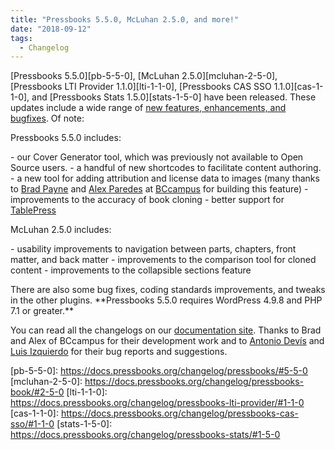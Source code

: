 ```yaml
---
title: "Pressbooks 5.5.0, McLuhan 2.5.0, and more!"
date: "2018-09-12"
tags: 
  - Changelog
---
```


[Pressbooks 5.5.0][pb-5-5-0], [McLuhan 2.5.0][mcluhan-2-5-0], [Pressbooks LTI Provider 1.1.0][lti-1-1-0], [Pressbooks CAS SSO 1.1.0][cas-1-1-0], and [Pressbooks Stats 1.5.0][stats-1-5-0] have been released. These updates include a wide range of [new features, enhancements, and bugfixes](https://github.com/orgs/pressbooks/projects/8). Of note:

Pressbooks 5.5.0 includes:

\- our Cover Generator tool, which was previously not available to Open Source users. - a handful of new shortcodes to facilitate content authoring. - a new tool for adding attribution and license data to images (many thanks to [Brad Payne](https://github.com/bdolor) and [Alex Paredes](https://github.com/alex-418) at [BCcampus](https://bccampus.ca/) for building this feature) - improvements to the accuracy of book cloning - better support for [TablePress](https://tablepress.org)

McLuhan 2.5.0 includes:

\- usability improvements to navigation between parts, chapters, front matter, and back matter - improvements to the comparison tool for cloned content - improvements to the collapsible sections feature

There are also some bug fixes, coding standards improvements, and tweaks in the other plugins. \*\*Pressbooks 5.5.0 requires WordPress 4.9.8 and PHP 7.1 or greater.\*\*

You can read all the changelogs on our [documentation site](https://docs.pressbooks.org/changelog/). Thanks to Brad and Alex of BCcampus for their development work and to [Antonio Devís](https://github.com/colomet) and [Luis Izquierdo](https://discourse.pressbooks.org/t/formatting-of-titles-of-collapsed-sections/661) for their bug reports and suggestions.

[pb-5-5-0]: https://docs.pressbooks.org/changelog/pressbooks/#5-5-0 [mcluhan-2-5-0]: https://docs.pressbooks.org/changelog/pressbooks-book/#2-5-0 [lti-1-1-0]: https://docs.pressbooks.org/changelog/pressbooks-lti-provider/#1-1-0 [cas-1-1-0]: https://docs.pressbooks.org/changelog/pressbooks-cas-sso/#1-1-0 [stats-1-5-0]: https://docs.pressbooks.org/changelog/pressbooks-stats/#1-5-0
